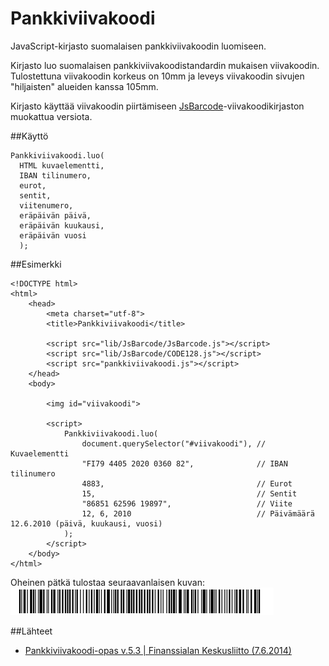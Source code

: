 Pankkiviivakoodi
================

JavaScript-kirjasto suomalaisen pankkiviivakoodin luomiseen.

Kirjasto luo suomalaisen pankkiviivakoodistandardin mukaisen viivakoodin. Tulostettuna viivakoodin korkeus on 10mm ja leveys viivakoodin sivujen "hiljaisten" alueiden kanssa 105mm.

Kirjasto käyttää viivakoodin piirtämiseen [JsBarcode](https://github.com/karrirasinmaki/JsBarcode)-viivakoodikirjaston muokattua versiota.

##Käyttö
```
Pankkiviivakoodi.luo( 
  HTML kuvaelementti, 
  IBAN tilinumero, 
  eurot,
  sentit,
  viitenumero,
  eräpäivän päivä,
  eräpäivän kuukausi,
  eräpäivän vuosi
  );
```

##Esimerkki
```
<!DOCTYPE html>
<html>
    <head>
        <meta charset="utf-8">
        <title>Pankkiviivakoodi</title>
        
        <script src="lib/JsBarcode/JsBarcode.js"></script>
        <script src="lib/JsBarcode/CODE128.js"></script>
        <script src="pankkiviivakoodi.js"></script>
    </head>
    <body>
        
        <img id="viivakoodi">
        
        <script>
            Pankkiviivakoodi.luo(
                document.querySelector("#viivakoodi"), // Kuvaelementti
                "FI79 4405 2020 0360 82",              // IBAN tilinumero
                4883,                                  // Eurot
                15,                                    // Sentit
                "86851 62596 19897",                   // Viite
                12, 6, 2010                            // Päivämäärä 12.6.2010 (päivä, kuukausi, vuosi) 
            );
        </script>
    </body>
</html>
```
Oheinen pätkä tulostaa seuraavanlaisen kuvan:    
![Esimerkkiviivakoodi](https://raw.githubusercontent.com/karrirasinmaki/Pankkiviivakoodi/master/esimerkkiviivakoodi.png)

##Lähteet
- [Pankkiviivakoodi-opas v.5.3 | Finanssialan Keskusliitto (7.6.2014)](http://www.fkl.fi/teemasivut/sepa/tekninen_dokumentaatio/Dokumentit/Pankkiviivakoodi-opas.pdf)
